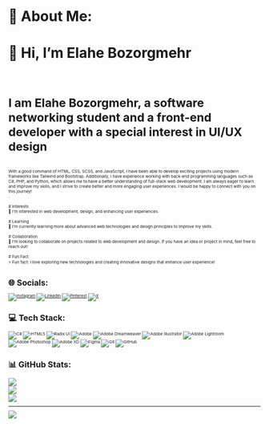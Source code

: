 # 💫 About Me:
# 👋 Hi, I’m Elahe Bozorgmehr<br><br><br><small>I am Elahe Bozorgmehr, a software networking student and a front-end developer with a special interest in UI/UX design
<small/><br><small> With a good command of HTML, CSS, SCSS, and JavaScript, I have been able to develop exciting projects using modern frameworks like Tailwind and Bootstrap. Additionally, I have experience working with back-end programming languages such as C#, PHP, and Python, which allows me to have a better understanding of full-stack web development. I am always eager to learn and improve my skills, and I strive to create better and more engaging user experiences. I would be happy to connect with you on this journey!<br>.<br><br># Interests<br>👀 I’m interested in web development, design, and enhancing user experiences.<br><br># Learning<br>🌱 I’m currently learning more about advanced web technologies and design principles to improve my skills.<br><br># Collaboration<br>💞️ I’m looking to collaborate on projects related to web development and design. If you have an idea or project in mind, feel free to reach out!<br><br># Fun Fact<br>⚡ Fun fact: I love exploring new technologies and creating innovative designs that enhance user experience!


# 🌐 Socials:
[![Instagram](https://img.shields.io/badge/Instagram-%23E4405F.svg?logo=Instagram&logoColor=white)](https://instagram.com/@eliwbozorgmehr) [![LinkedIn](https://img.shields.io/badge/LinkedIn-%230077B5.svg?logo=linkedin&logoColor=white)](https://linkedin.com/in/https://www.linkedin.com/in/elahe-bozorgmehr-144530326?utm_source=share&utm_campaign=share_via&utm_content=profile&utm_medium=android_app) [![Pinterest](https://img.shields.io/badge/Pinterest-%23E60023.svg?logo=Pinterest&logoColor=white)](https://pinterest.com/eliibozorgmehr) [![X](https://img.shields.io/badge/X-black.svg?logo=X&logoColor=white)](https://x.com/@elahewbzm ) 

# 💻 Tech Stack:
![C#](https://img.shields.io/badge/c%23-%23239120.svg?style=for-the-badge&logo=csharp&logoColor=white) ![HTML5](https://img.shields.io/badge/html5-%23E34F26.svg?style=for-the-badge&logo=html5&logoColor=white) ![Radix UI](https://img.shields.io/badge/radix%20ui-161618.svg?style=for-the-badge&logo=radix-ui&logoColor=white) ![Adobe](https://img.shields.io/badge/adobe-%23FF0000.svg?style=for-the-badge&logo=adobe&logoColor=white) ![Adobe Dreamweaver](https://img.shields.io/badge/Adobe%20Dreamweaver-FF61F6.svg?style=for-the-badge&logo=Adobe%20Dreamweaver&logoColor=white) ![Adobe Illustrator](https://img.shields.io/badge/adobe%20illustrator-%23FF9A00.svg?style=for-the-badge&logo=adobe%20illustrator&logoColor=white) ![Adobe Lightroom](https://img.shields.io/badge/Adobe%20Lightroom-31A8FF.svg?style=for-the-badge&logo=Adobe%20Lightroom&logoColor=white) ![Adobe Photoshop](https://img.shields.io/badge/adobe%20photoshop-%2331A8FF.svg?style=for-the-badge&logo=adobe%20photoshop&logoColor=white) ![Adobe XD](https://img.shields.io/badge/Adobe%20XD-470137?style=for-the-badge&logo=Adobe%20XD&logoColor=#FF61F6) ![Figma](https://img.shields.io/badge/figma-%23F24E1E.svg?style=for-the-badge&logo=figma&logoColor=white) ![Git](https://img.shields.io/badge/git-%23F05033.svg?style=for-the-badge&logo=git&logoColor=white) ![GitHub](https://img.shields.io/badge/github-%23121011.svg?style=for-the-badge&logo=github&logoColor=white)
# 📊 GitHub Stats:
![](https://github-readme-stats.vercel.app/api?username=elahebozorgmehr&theme=dark&hide_border=false&include_all_commits=false&count_private=false)<br/>
![](https://github-readme-streak-stats.herokuapp.com/?user=elahebozorgmehr&theme=dark&hide_border=false)<br/>
![](https://github-readme-stats.vercel.app/api/top-langs/?username=elahebozorgmehr&theme=dark&hide_border=false&include_all_commits=false&count_private=false&layout=compact)

---
[![](https://visitcount.itsvg.in/api?id=elahebozorgmehr&icon=0&color=0)](https://visitcount.itsvg.in)

<!-- Proudly created with GPRM ( https://gprm.itsvg.in ) -->
